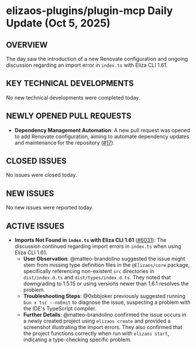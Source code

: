 # elizaos-plugins/plugin-mcp Daily Update (Oct 5, 2025)
## OVERVIEW 
The day saw the introduction of a new Renovate configuration and ongoing discussion regarding an import error in `index.ts` with Eliza CLI 1.61.

## KEY TECHNICAL DEVELOPMENTS

No new technical developments were completed today.

## NEWLY OPENED PULL REQUESTS
- **Dependency Management Automation**: A new pull request was opened to add Renovate configuration, aiming to automate dependency updates and maintenance for the repository ([#17](https://github.com/elizaos-plugins/plugin-mcp/pull/17)).

## CLOSED ISSUES

No issues were closed today.

## NEW ISSUES

No new issues were reported today.

## ACTIVE ISSUES

- **Imports Not Found in `index.ts` with Eliza CLI 1.61** ([#6031](https://github.com/elizaos-plugins/plugin-mcp/issues/6031)): The discussion continued regarding import errors in `index.ts` when using Eliza CLI 1.61.
    - **User Observation**: @matteo-brandolino suggested the issue might stem from missing type definition files in the `@Elizaos/core` package, specifically referencing non-existent `src` directories in `dist/index.d.ts` and `dist/types/index.d.ts`. They noted that downgrading to 1.5.15 or using versions newer than 1.6.1 resolves the problem.
    - **Troubleshooting Steps**: @0xbbjoker previously suggested running `bun x tsc --noEmit` to diagnose the issue, suspecting a problem with the IDE's TypeScript compiler.
    - **Further Details**: @matteo-brandolino confirmed the issue occurs in a newly created project using `elizaos create` and provided a screenshot illustrating the import errors. They also confirmed that the project functions correctly when run with `elizaos start`, indicating a type-checking specific problem.
